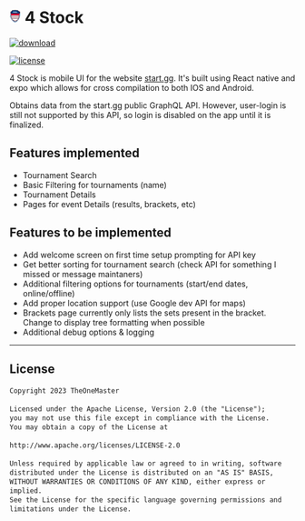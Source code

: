 # ![app-icon](.github/gen.png) 4 Stock

[![download](https://img.shields.io/github/downloads/TheOneMaster/startggapp/total?color=blue&style=for-the-badge)](https://github.com/TheOneMaster/StartGGApp/releases/latest)


[![license](https://img.shields.io/github/license/TheOneMaster/StartGGApp)](./LICENSE)

4 Stock is mobile UI for the website [start.gg](https://www.start.gg/). It's built using React native and expo which allows for cross compilation to both IOS and Android.

Obtains data from the start.gg public GraphQL API. However, user-login is still not supported by this API, so login is disabled on the app until it is finalized.

## Features implemented

- Tournament Search
- Basic Filtering for tournaments (name)
- Tournament Details
- Pages for event Details (results, brackets, etc)

## Features to be implemented

- Add welcome screen on first time setup prompting for API key
- Get better sorting for tournament search (check API for something I missed or message maintaners)
- Additional filtering options for tournaments (start/end dates, online/offline)
- Add proper location support (use Google dev API for maps)
- Brackets page currently only lists the sets present in the bracket. Change to display tree formatting when possible
- Additional debug options & logging

---

## License

    Copyright 2023 TheOneMaster

    Licensed under the Apache License, Version 2.0 (the "License");
    you may not use this file except in compliance with the License.
    You may obtain a copy of the License at

    http://www.apache.org/licenses/LICENSE-2.0

    Unless required by applicable law or agreed to in writing, software
    distributed under the License is distributed on an "AS IS" BASIS,
    WITHOUT WARRANTIES OR CONDITIONS OF ANY KIND, either express or implied.
    See the License for the specific language governing permissions and
    limitations under the License.
